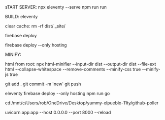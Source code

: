  
 sTART SERVER: 
npx eleventy --serve
npm run run

 BUILD: 
eleventy

clear cache: 
rm -rf dist/ _site/


firebase deploy 

firebase deploy --only hosting


MINIFY:

html from root:
npx html-minifier --input-dir dist --output-dir dist --file-ext html --collapse-whitespace --remove-comments --minify-css true --minify-js true


git add .
git commit -m 'new'
git push



eleventy  firebase deploy --only hosting 
npm run go


cd /mnt/c/Users/rob/OneDrive/Desktop/yummy-elpueblo-11ty/github-poller

 uvicorn app:app --host 0.0.0.0 --port 8000 --reload